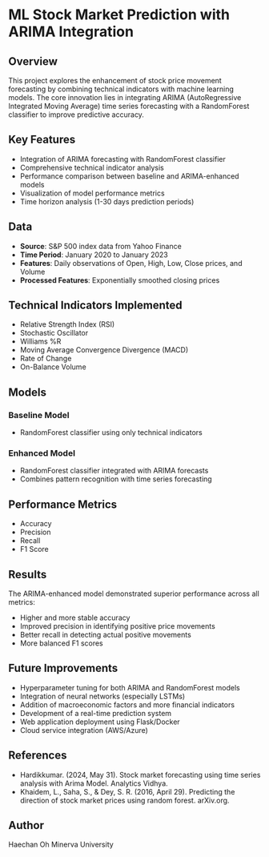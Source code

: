# ML Stock Market Prediction with ARIMA Integration

## Overview
This project explores the enhancement of stock price movement forecasting by combining technical indicators with machine learning models. The core innovation lies in integrating ARIMA (AutoRegressive Integrated Moving Average) time series forecasting with a RandomForest classifier to improve predictive accuracy.

## Key Features
- Integration of ARIMA forecasting with RandomForest classifier
- Comprehensive technical indicator analysis
- Performance comparison between baseline and ARIMA-enhanced models
- Visualization of model performance metrics
- Time horizon analysis (1-30 days prediction periods)

## Data
- **Source**: S&P 500 index data from Yahoo Finance
- **Time Period**: January 2020 to January 2023
- **Features**: Daily observations of Open, High, Low, Close prices, and Volume
- **Processed Features**: Exponentially smoothed closing prices

## Technical Indicators Implemented
- Relative Strength Index (RSI)
- Stochastic Oscillator
- Williams %R
- Moving Average Convergence Divergence (MACD)
- Rate of Change
- On-Balance Volume

## Models
### Baseline Model
- RandomForest classifier using only technical indicators

### Enhanced Model
- RandomForest classifier integrated with ARIMA forecasts
- Combines pattern recognition with time series forecasting

## Performance Metrics
- Accuracy
- Precision
- Recall
- F1 Score

## Results
The ARIMA-enhanced model demonstrated superior performance across all metrics:
- Higher and more stable accuracy
- Improved precision in identifying positive price movements
- Better recall in detecting actual positive movements
- More balanced F1 scores



## Future Improvements
- Hyperparameter tuning for both ARIMA and RandomForest models
- Integration of neural networks (especially LSTMs)
- Addition of macroeconomic factors and more financial indicators
- Development of a real-time prediction system
- Web application deployment using Flask/Docker
- Cloud service integration (AWS/Azure)

## References
- Hardikkumar. (2024, May 31). Stock market forecasting using time series analysis with Arima Model. Analytics Vidhya.
- Khaidem, L., Saha, S., & Dey, S. R. (2016, April 29). Predicting the direction of stock market prices using random forest. arXiv.org.

## Author
Haechan Oh
Minerva University
